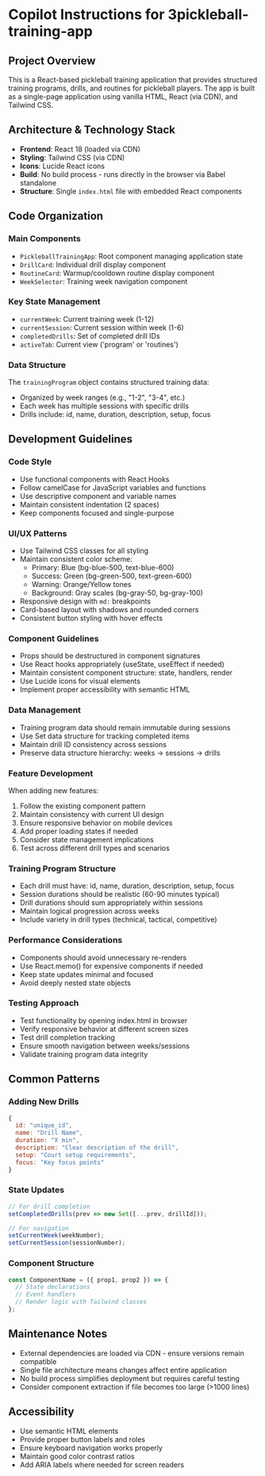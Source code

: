 # Copilot Instructions for 3pickleball-training-app

## Project Overview
This is a React-based pickleball training application that provides structured training programs, drills, and routines for pickleball players. The app is built as a single-page application using vanilla HTML, React (via CDN), and Tailwind CSS.

## Architecture & Technology Stack
- **Frontend**: React 18 (loaded via CDN)
- **Styling**: Tailwind CSS (via CDN)
- **Icons**: Lucide React icons
- **Build**: No build process - runs directly in the browser via Babel standalone
- **Structure**: Single `index.html` file with embedded React components

## Code Organization

### Main Components
- `PickleballTrainingApp`: Root component managing application state
- `DrillCard`: Individual drill display component
- `RoutineCard`: Warmup/cooldown routine display component
- `WeekSelector`: Training week navigation component

### Key State Management
- `currentWeek`: Current training week (1-12)
- `currentSession`: Current session within week (1-6)
- `completedDrills`: Set of completed drill IDs
- `activeTab`: Current view ('program' or 'routines')

### Data Structure
The `trainingProgram` object contains structured training data:
- Organized by week ranges (e.g., "1-2", "3-4", etc.)
- Each week has multiple sessions with specific drills
- Drills include: id, name, duration, description, setup, focus

## Development Guidelines

### Code Style
- Use functional components with React Hooks
- Follow camelCase for JavaScript variables and functions
- Use descriptive component and variable names
- Maintain consistent indentation (2 spaces)
- Keep components focused and single-purpose

### UI/UX Patterns
- Use Tailwind CSS classes for all styling
- Maintain consistent color scheme:
  - Primary: Blue (bg-blue-500, text-blue-600)
  - Success: Green (bg-green-500, text-green-600)
  - Warning: Orange/Yellow tones
  - Background: Gray scales (bg-gray-50, bg-gray-100)
- Responsive design with `md:` breakpoints
- Card-based layout with shadows and rounded corners
- Consistent button styling with hover effects

### Component Guidelines
- Props should be destructured in component signatures
- Use React hooks appropriately (useState, useEffect if needed)
- Maintain consistent component structure: state, handlers, render
- Use Lucide icons for visual elements
- Implement proper accessibility with semantic HTML

### Data Management
- Training program data should remain immutable during sessions
- Use Set data structure for tracking completed items
- Maintain drill ID consistency across sessions
- Preserve data structure hierarchy: weeks → sessions → drills

### Feature Development
When adding new features:
1. Follow the existing component pattern
2. Maintain consistency with current UI design
3. Ensure responsive behavior on mobile devices
4. Add proper loading states if needed
5. Consider state management implications
6. Test across different drill types and scenarios

### Training Program Structure
- Each drill must have: id, name, duration, description, setup, focus
- Session durations should be realistic (60-90 minutes typical)
- Drill durations should sum appropriately within sessions
- Maintain logical progression across weeks
- Include variety in drill types (technical, tactical, competitive)

### Performance Considerations
- Components should avoid unnecessary re-renders
- Use React.memo() for expensive components if needed
- Keep state updates minimal and focused
- Avoid deeply nested state objects

### Testing Approach
- Test functionality by opening index.html in browser
- Verify responsive behavior at different screen sizes
- Test drill completion tracking
- Ensure smooth navigation between weeks/sessions
- Validate training program data integrity

## Common Patterns

### Adding New Drills
```javascript
{
  id: "unique_id",
  name: "Drill Name",
  duration: "X min",
  description: "Clear description of the drill",
  setup: "Court setup requirements",
  focus: "Key focus points"
}
```

### State Updates
```javascript
// For drill completion
setCompletedDrills(prev => new Set([...prev, drillId]));

// For navigation
setCurrentWeek(weekNumber);
setCurrentSession(sessionNumber);
```

### Component Structure
```javascript
const ComponentName = ({ prop1, prop2 }) => {
  // State declarations
  // Event handlers
  // Render logic with Tailwind classes
};
```

## Maintenance Notes
- External dependencies are loaded via CDN - ensure versions remain compatible
- Single file architecture means changes affect entire application
- No build process simplifies deployment but requires careful testing
- Consider component extraction if file becomes too large (>1000 lines)

## Accessibility
- Use semantic HTML elements
- Provide proper button labels and roles
- Ensure keyboard navigation works properly
- Maintain good color contrast ratios
- Add ARIA labels where needed for screen readers